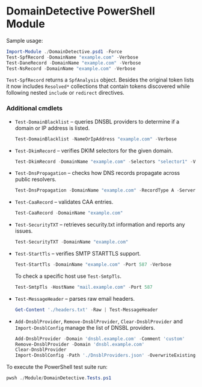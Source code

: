 # DomainDetective PowerShell Module

Sample usage:

```powershell
Import-Module ./DomainDetective.psd1 -Force
Test-SpfRecord -DomainName "example.com" -Verbose
Test-DaneRecord -DomainName "example.com" -Verbose
Test-NsRecord -DomainName "example.com" -Verbose
```

`Test-SpfRecord` returns a `SpfAnalysis` object. Besides the original token lists it now includes `Resolved*` collections that contain tokens discovered while following nested `include` or `redirect` directives.

### Additional cmdlets

- `Test-DomainBlacklist` – queries DNSBL providers to determine if a domain or IP address is listed.
  ```powershell
  Test-DomainBlacklist -NameOrIpAddress "example.com" -Verbose
  ```
- `Test-DkimRecord` – verifies DKIM selectors for the given domain.
  ```powershell
  Test-DkimRecord -DomainName "example.com" -Selectors "selector1" -Verbose
  ```
- `Test-DnsPropagation` – checks how DNS records propagate across public resolvers.
  ```powershell
  Test-DnsPropagation -DomainName "example.com" -RecordType A -ServersFile './Data/DNS/PublicDNS.json' -CompareResults
  ```
- `Test-CaaRecord` – validates CAA entries.
  ```powershell
  Test-CaaRecord -DomainName "example.com"
  ```
- `Test-SecurityTXT` – retrieves security.txt information and reports any issues.
  ```powershell
  Test-SecurityTXT -DomainName "example.com"
  ```
- `Test-StartTls` – verifies SMTP STARTTLS support.
  ```powershell
  Test-StartTls -DomainName "example.com" -Port 587 -Verbose
  ```
  To check a specific host use `Test-SmtpTls`.
  ```powershell
  Test-SmtpTls -HostName "mail.example.com" -Port 587
  ```
- `Test-MessageHeader` – parses raw email headers.
  ```powershell
  Get-Content './headers.txt' -Raw | Test-MessageHeader
  ```
- `Add-DnsblProvider`, `Remove-DnsblProvider`, `Clear-DnsblProvider` and `Import-DnsblConfig` manage the list of DNSBL providers.
  ```powershell
  Add-DnsblProvider -Domain 'dnsbl.example.com' -Comment 'custom'
  Remove-DnsblProvider -Domain 'dnsbl.example.com'
  Clear-DnsblProvider
  Import-DnsblConfig -Path './DnsblProviders.json' -OverwriteExisting
  ```

To execute the PowerShell test suite run:

```powershell
pwsh ./Module/DomainDetective.Tests.ps1
```
